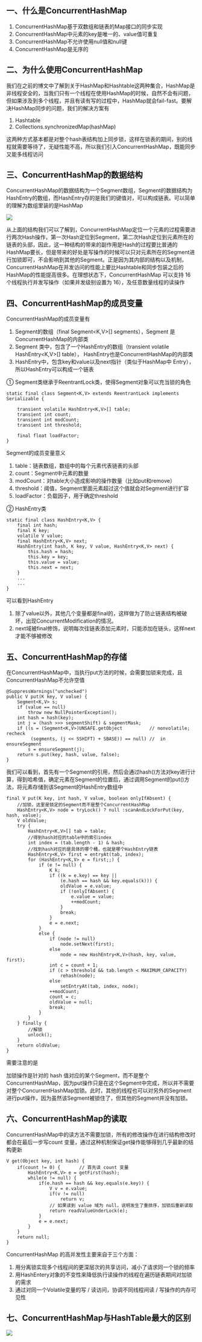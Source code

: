 ## 一、什么是ConcurrentHashMap 

1. ConcurrentHashMap基于双数组和链表的Map接口的同步实现
2. ConcurrentHashMap中元素的key是唯一的、value值可重复
3. ConcurrentHashMap不允许使用null值和null键
4. ConcurrentHashMap是无序的

## 二、为什么使用ConcurrentHashMap 

我们在之前的博文中了解到关于HashMap和Hashtable这两种集合，HashMap是非线程安全的，当我们只有一个线程在使用HashMap的时候，自然不会有问题，但如果涉及到多个线程，并且有读有写的过程中，HashMap就会fail-fast。要解决HashMap同步的问题，我们的解决方案有

1. Hashtable
2. Collections.synchronizedMap\(hashMap\)

这两种方式基本都是对整个hash表结构加上同步锁，这样在锁表的期间，别的线程就需要等待了，无疑性能不高，所以我们引入ConcurrentHashMap，既能同步又能多线程访问

## 三、ConcurrentHashMap的数据结构 

ConcurrentHashMap的数据结构为一个Segment数组，Segment的数据结构为HashEntry的数组，而HashEntry存的是我们的键值对，可以构成链表。可以简单的理解为数组里装的是HashMap

![](https://github.com/M78Snail/JavaReview/blob/master/MD/collection/assets/import_conhashmap.png)

从上面的结构我们可以了解到，ConcurrentHashMap定位一个元素的过程需要进行两次Hash操作，第一次Hash定位到Segment，第二次Hash定位到元素所在的链表的头部，因此，这一种结构的带来的副作用是Hash的过程要比普通的HashMap要长，但是带来的好处是写操作的时候可以只对元素所在的Segment进行加锁即可，不会影响到其他的Segment。正是因为其内部的结构以及机制，ConcurrentHashMap在并发访问的性能上要比Hashtable和同步包装之后的HashMap的性能提高很多。在理想状态下，ConcurrentHashMap 可以支持 16 个线程执行并发写操作（如果并发级别设置为 16），及任意数量线程的读操作

## 四、ConcurrentHashMap的成员变量

ConcurrentHashMap的成员变量有

1. Segment的数组（final Segment&lt;K,V&gt;\[\] segments），Segment 是ConcurrentHashMap的内部类
2. Segment 类中，包含了一个HashEntry的数组（transient volatile HashEntry&lt;K,V&gt;\[\] table）， HashEntry也是ConcurrentHashMap的内部类
3. HashEntry中，包含key和value以及next指针（类似于HashMap中 Entry），所以HashEntry可以构成一个链表

① Segment类继承于ReentrantLock类，使得Segment对象可以充当锁的角色

```
static final class Segment<K,V> extends ReentrantLock implements Serializable {
  
    transient volatile HashEntry<K,V>[] table;
    transient int count;
    transient int modCount;
    transient int threshold;
   
    final float loadFactor;
}
```

Segment的成员变量意义

1. table：链表数组，数组中的每个元素代表链表的头部
2. count：Segment中元素的数量
3. modCount：对table大小造成影响的操作数量（比如put和remove）
4. threshold：阈值，Segment里面元素超过这个值就会对Segment进行扩容
5. loadFactor：负载因子，用于确定threshold

② HashEntry类

```
static final class HashEntry<K,V> {
    final int hash;
    final K key;
    volatile V value;
    final HashEntry<K,V> next;
    HashEntry(int hash, K key, V value, HashEntry<K,V> next) {
        this.hash = hash;
        this.key = key;
        this.value = value;
        this.next = next;
    }
    ...
    ...
}
```

可以看到HashEntry

1. 除了value以外，其他几个变量都是final的，这样做为了防止链表结构被破坏，出现ConcurrentModification的情况。
2. next域被final修饰，说明每次往链表添加元素时，只能添加在链头，这样next才能不够被修改

## 五、ConcurrentHashMap的存储 

在ConcurrentHashMap中，当执行put方法的时候，会需要加锁来完成，且ConcurrentHashMap不允许空值

```
@SuppressWarnings("unchecked")
public V put(K key, V value) {
    Segment<K,V> s;
    if (value == null)
        throw new NullPointerException();
    int hash = hash(key);
    int j = (hash >>> segmentShift) & segmentMask;
    if ((s = (Segment<K,V>)UNSAFE.getObject          // nonvolatile; recheck
         (segments, (j << SSHIFT) + SBASE)) == null) //  in ensureSegment
        s = ensureSegment(j);
    return s.put(key, hash, value, false);
}
```

我们可以看到，首先有一个Segment的引用，然后会通过hash\(\)方法对key进行计算，得到哈希值，确定元素在Segment的位置后，通过调用Segment的put\(\)方法，将元素存储到该Segment的HashEntry数组中

```
final V put(K key, int hash, V value, boolean onlyIfAbsent) {
    //加锁，这里是锁定的Segment而不是整个ConcurrentHashMap
    HashEntry<K,V> node = tryLock() ? null :scanAndLockForPut(key, hash, value);
    V oldValue;
    try {
        HashEntry<K,V>[] tab = table;
        //得到hash对应的table中的索引index
        int index = (tab.length - 1) & hash;
        //找到hash对应的是具体的哪个桶，也就是哪个HashEntry链表
        HashEntry<K,V> first = entryAt(tab, index);
        for (HashEntry<K,V> e = first;;) {
            if (e != null) {
                K k;
                if ((k = e.key) == key ||
                    (e.hash == hash && key.equals(k))) {
                    oldValue = e.value;
                    if (!onlyIfAbsent) {
                        e.value = value;
                        ++modCount;
                    }
                    break;
                }
                e = e.next;
            }
            else {
                if (node != null)
                    node.setNext(first);
                else
                    node = new HashEntry<K,V>(hash, key, value, first);
                int c = count + 1;
                if (c > threshold && tab.length < MAXIMUM_CAPACITY)
                    rehash(node);
                else
                    setEntryAt(tab, index, node);
                ++modCount;
                count = c;
                oldValue = null;
                break;
            }
        }
    } finally {
        //解锁
        unlock();
    }
    return oldValue;
}
```

需要注意的是

加锁操作是针对的 hash 值对应的某个Segment，而不是整个ConcurrentHashMap，因为put操作只是在这个Segment中完成，所以并不需要对整个ConcurrentHashMap加锁。此时，其他的线程也可以对另外的Segment进行put操作，因为虽然该Segment被锁住了，但其他的Segment并没有加锁。

## 六、ConcurrentHashMap的读取 

ConcurrentHashMap中的读方法不需要加锁，所有的修改操作在进行结构修改时都会在最后一步写count 变量，通过这种机制保证get操作能够得到几乎最新的结构更新

```
V get(Object key, int hash) { 
    if(count != 0) {       // 首先读 count 变量
        HashEntry<K,V> e = getFirst(hash); 
        while(e != null) { 
            if(e.hash == hash && key.equals(e.key)) { 
                V v = e.value; 
                if(v != null)            
                    return v; 
                // 如果读到 value 域为 null，说明发生了重排序，加锁后重新读取
                return readValueUnderLock(e); 
            } 
            e = e.next; 
        } 
    } 
    return null; 
}
```

ConcurrentHashMap 的高并发性主要来自于三个方面：

1. 用分离锁实现多个线程间的更深层次的共享访问，减小了请求同一个锁的频率
2. 用HashEntery对象的不变性来降低执行读操作的线程在遍历链表期间对加锁的需求
3. 通过对同一个Volatile变量的写 / 读访问，协调不同线程间读 / 写操作的内存可见性

## 七、ConcurrentHashMap与HashTable最大的区别 

![](/assets/import_table_hash.png)



